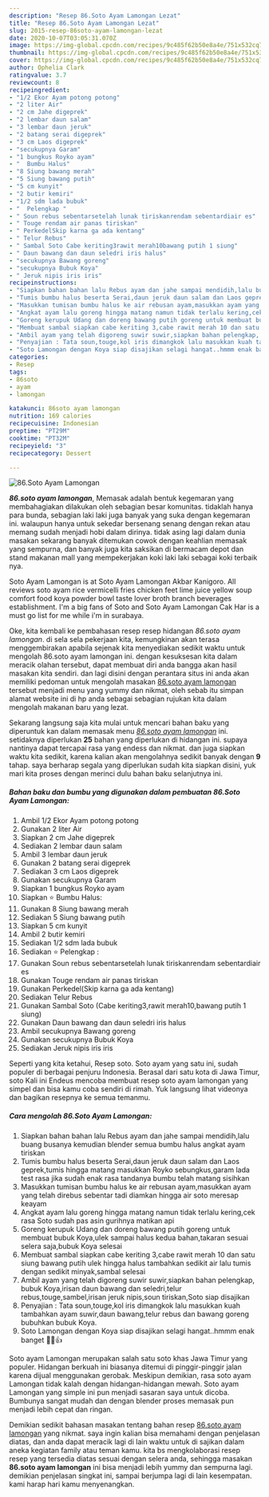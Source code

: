 ```yaml
---
description: "Resep 86.Soto Ayam Lamongan Lezat"
title: "Resep 86.Soto Ayam Lamongan Lezat"
slug: 2015-resep-86soto-ayam-lamongan-lezat
date: 2020-10-07T03:05:31.070Z
image: https://img-global.cpcdn.com/recipes/9c485f62b50e8a4e/751x532cq70/86soto-ayam-lamongan-foto-resep-utama.jpg
thumbnail: https://img-global.cpcdn.com/recipes/9c485f62b50e8a4e/751x532cq70/86soto-ayam-lamongan-foto-resep-utama.jpg
cover: https://img-global.cpcdn.com/recipes/9c485f62b50e8a4e/751x532cq70/86soto-ayam-lamongan-foto-resep-utama.jpg
author: Ophelia Clark
ratingvalue: 3.7
reviewcount: 8
recipeingredient:
- "1/2 Ekor Ayam potong potong"
- "2 liter Air"
- "2 cm Jahe digeprek"
- "2 lembar daun salam"
- "3 lembar daun jeruk"
- "2 batang serai digeprek"
- "3 cm Laos digeprek"
- "secukupnya Garam"
- "1 bungkus Royko ayam"
- "  Bumbu Halus"
- "8 Siung bawang merah"
- "5 Siung bawang putih"
- "5 cm kunyit"
- "2 butir kemiri"
- "1/2 sdm lada bubuk"
- "  Pelengkap "
- " Soun rebus sebentarsetelah lunak tiriskanrendam sebentardiair es"
- " Touge rendam air panas tiriskan"
- " PerkedelSkip karna ga ada kentang"
- " Telur Rebus"
- " Sambal Soto Cabe keriting3rawit merah10bawang putih 1 siung"
- " Daun bawang dan daun seledri iris halus"
- "secukupnya Bawang goreng"
- "secukupnya Bubuk Koya"
- " Jeruk nipis iris iris"
recipeinstructions:
- "Siapkan bahan bahan lalu Rebus ayam dan jahe sampai mendidih,lalu buang busanya kemudian blender semua bumbu halus angkat ayam tiriskan"
- "Tumis bumbu halus beserta Serai,daun jeruk daun salam dan Laos geprek,tumis hingga matang masukkan Royko sebungkus,garam lada test rasa jika sudah enak rasa tandanya bumbu telah matang sisihkan"
- "Masukkan tumisan bumbu halus ke air rebusan ayam,masukkan ayam yang telah direbus sebentar tadi diamkan hingga air soto meresap keayam"
- "Angkat ayam lalu goreng hingga matang namun tidak terlalu kering,cek rasa Soto sudah pas asin gurihnya matikan api"
- "Goreng kerupuk Udang dan doreng bawang putih goreng untuk membuat bubuk Koya,ulek sampai halus kedua bahan,takaran sesuai selera saja,bubuk Koya selesai"
- "Membuat sambal siapkan cabe keriting 3,cabe rawit merah 10 dan satu siung bawang putih ulek hingga halus tambahkan sedikit air lalu tumis dengan sedikit minyak,sambal selesai"
- "Ambil ayam yang telah digoreng suwir suwir,siapkan bahan pelengkap, bubuk Koya,irisan daun bawang dan seledri,telur rebus,touge,sambel,irisan jeruk nipis,soun tiriskan,Soto siap disajikan"
- "Penyajian : Tata soun,touge,kol iris dimangkok lalu masukkan kuah tambahkan ayam suwir,daun bawang,telur rebus dan bawang goreng bubuhkan bubuk Koya."
- "Soto Lamongan dengan Koya siap disajikan selagi hangat..hmmm enak banget 🤤😋👍"
categories:
- Resep
tags:
- 86soto
- ayam
- lamongan

katakunci: 86soto ayam lamongan 
nutrition: 169 calories
recipecuisine: Indonesian
preptime: "PT29M"
cooktime: "PT32M"
recipeyield: "3"
recipecategory: Dessert

---
```



![86.Soto Ayam Lamongan](https://img-global.cpcdn.com/recipes/9c485f62b50e8a4e/751x532cq70/86soto-ayam-lamongan-foto-resep-utama.jpg)

<b><i>86.soto ayam lamongan</i></b>, Memasak adalah bentuk kegemaran yang membahagiakan dilakukan oleh sebagian besar komunitas. tidaklah hanya para bunda, sebagian laki laki juga banyak yang suka dengan kegemaran ini. walaupun hanya untuk sekedar bersenang senang dengan rekan atau memang sudah menjadi hobi dalam dirinya. tidak asing lagi dalam dunia masakan sekarang banyak ditemukan cowok dengan keahlian memasak yang sempurna, dan banyak juga kita saksikan di bermacam depot dan stand makanan mall yang mempekerjakan koki laki laki sebagai koki terbaik nya.

Soto Ayam Lamongan is at Soto Ayam Lamongan Akbar Kanigoro. All reviews soto ayam rice vermicelli fries chicken feet lime juice yellow soup comfort food koya powder bowl taste lover broth branch beverages establishment. I&#39;m a big fans of Soto and Soto Ayam Lamongan Cak Har is a must go list for me while i&#39;m in surabaya.

Oke, kita kembali ke pembahasan resep resep hidangan <i>86.soto ayam lamongan</i>. di sela sela pekerjaan kita, kemungkinan akan terasa menggembirakan apabila sejenak kita menyediakan sedikit waktu untuk mengolah 86.soto ayam lamongan ini. dengan kesuksesan kita dalam meracik olahan tersebut, dapat membuat diri anda bangga akan hasil masakan kita sendiri. dan lagi disini dengan perantara situs ini anda akan memiliki pedoman untuk mengolah masakan <u>86.soto ayam lamongan</u> tersebut menjadi menu yang yummy dan nikmat, oleh sebab itu simpan alamat website ini di hp anda sebagai sebagian rujukan kita dalam mengolah makanan baru yang lezat.


Sekarang langsung saja kita mulai untuk mencari bahan baku yang diperuntuk kan dalam memasak menu <u><i>86.soto ayam lamongan</i></u> ini. setidaknya diperlukan <b>25</b> bahan yang diperlukan di hidangan ini. supaya nantinya dapat tercapai rasa yang endess dan nikmat. dan juga siapkan waktu kita sedikit, karena kalian akan mengolahnya sedikit banyak dengan <b>9</b> tahap. saya berharap segala yang diperlukan sudah kita siapkan disini, yuk mari kita proses dengan merinci dulu bahan baku selanjutnya ini.

<!--inarticleads1-->

##### Bahan baku dan bumbu yang digunakan dalam pembuatan 86.Soto Ayam Lamongan:

1. Ambil 1/2 Ekor Ayam potong potong
1. Gunakan 2 liter Air
1. Siapkan 2 cm Jahe digeprek
1. Sediakan 2 lembar daun salam
1. Ambil 3 lembar daun jeruk
1. Gunakan 2 batang serai digeprek
1. Sediakan 3 cm Laos digeprek
1. Gunakan secukupnya Garam
1. Siapkan 1 bungkus Royko ayam
1. Siapkan  ⭐ Bumbu Halus:
1. Gunakan 8 Siung bawang merah
1. Sediakan 5 Siung bawang putih
1. Siapkan 5 cm kunyit
1. Ambil 2 butir kemiri
1. Sediakan 1/2 sdm lada bubuk
1. Sediakan  ⭐ Pelengkap :
1. Gunakan  Soun rebus sebentarsetelah lunak tiriskanrendam sebentardiair es
1. Gunakan  Touge rendam air panas tiriskan
1. Gunakan  Perkedel(Skip karna ga ada kentang)
1. Sediakan  Telur Rebus
1. Gunakan  Sambal Soto (Cabe keriting3,rawit merah10,bawang putih 1 siung)
1. Gunakan  Daun bawang dan daun seledri iris halus
1. Ambil secukupnya Bawang goreng
1. Gunakan secukupnya Bubuk Koya
1. Sediakan  Jeruk nipis iris iris


Seperti yang kita ketahui, Resep soto. Soto ayam yang satu ini, sudah populer di berbagai penjuru Indonesia. Berasal dari satu kota di Jawa Timur, soto Kali ini Endeus mencoba membuat resep soto ayam lamongan yang simpel dan bisa kamu coba sendiri di rimah. Yuk langsung lihat videonya dan bagikan resepnya ke semua temanmu. 

<!--inarticleads2-->

##### Cara mengolah 86.Soto Ayam Lamongan:

1. Siapkan bahan bahan lalu Rebus ayam dan jahe sampai mendidih,lalu buang busanya kemudian blender semua bumbu halus angkat ayam tiriskan
1. Tumis bumbu halus beserta Serai,daun jeruk daun salam dan Laos geprek,tumis hingga matang masukkan Royko sebungkus,garam lada test rasa jika sudah enak rasa tandanya bumbu telah matang sisihkan
1. Masukkan tumisan bumbu halus ke air rebusan ayam,masukkan ayam yang telah direbus sebentar tadi diamkan hingga air soto meresap keayam
1. Angkat ayam lalu goreng hingga matang namun tidak terlalu kering,cek rasa Soto sudah pas asin gurihnya matikan api
1. Goreng kerupuk Udang dan doreng bawang putih goreng untuk membuat bubuk Koya,ulek sampai halus kedua bahan,takaran sesuai selera saja,bubuk Koya selesai
1. Membuat sambal siapkan cabe keriting 3,cabe rawit merah 10 dan satu siung bawang putih ulek hingga halus tambahkan sedikit air lalu tumis dengan sedikit minyak,sambal selesai
1. Ambil ayam yang telah digoreng suwir suwir,siapkan bahan pelengkap, bubuk Koya,irisan daun bawang dan seledri,telur rebus,touge,sambel,irisan jeruk nipis,soun tiriskan,Soto siap disajikan
1. Penyajian : Tata soun,touge,kol iris dimangkok lalu masukkan kuah tambahkan ayam suwir,daun bawang,telur rebus dan bawang goreng bubuhkan bubuk Koya.
1. Soto Lamongan dengan Koya siap disajikan selagi hangat..hmmm enak banget 🤤😋👍


Soto ayam Lamongan merupakan salah satu soto khas Jawa Timur yang populer. Hidangan berkuah ini biasanya ditemui di pinggir-pinggir jalan karena dijual menggunakan gerobak. Meskipun demikian, rasa soto ayam Lamongan tidak kalah dengan hidangan-hidangan mewah. Soto ayam Lamongan yang simple ini pun menjadi sasaran saya untuk dicoba. Bumbunya sangat mudah dan dengan blender proses memasak pun menjadi lebih cepat dan ringan. 

Demikian sedikit bahasan masakan tentang bahan resep <u>86.soto ayam lamongan</u> yang nikmat. saya ingin kalian bisa memahami dengan penjelasan diatas, dan anda dapat meracik lagi di lain waktu untuk di sajikan dalam aneka kegiatan family atau teman kamu. kita bs mengkolaborasi resep resep yang tersedia diatas sesuai dengan selera anda, sehingga masakan <b>86.soto ayam lamongan</b> ini bisa menjadi lebih yummy dan sempurna lagi. demikian penjelasan singkat ini, sampai berjumpa lagi di lain kesempatan. kami harap hari kamu menyenangkan.
